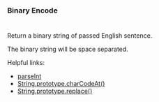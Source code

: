 ### Binary Encode

#

Return a binary string of passed English sentence.

The binary string will be space separated.

Helpful links:

- [parseInt](https://developer.mozilla.org/en-US/docs/Web/JavaScript/Reference/Global_Objects/parseInt)
- [String.prototype.charCodeAt()](https://developer.mozilla.org/en-US/docs/Web/JavaScript/Reference/Global_Objects/String/charCodeAt)
- [String.prototype.replace()](https://developer.mozilla.org/en-US/docs/Web/JavaScript/Reference/Global_Objects/String/replace)
